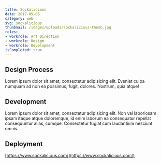 ```yaml
---
title: Sockalicious
date: 2017-05-05
category: web
svg: sockalicious
thumbnail: /images/uploads/sockalicious-thumb.jpg
roles:
- workrole: Art Direction
- workrole: Design
- workrole: Development
isCompleted: true
---
```


## Design Process

Lorem ipsum dolor sit amet, consectetur adipisicing elit. Eveniet culpa numquam ad non ea possimus, fugit, dolores. Nostrum, quia atque!

## Development

Lorem ipsum dolor sit amet, consectetur adipisicing elit. Non vel laboriosam ipsam itaque atque doloremque, id enim laborum ea consequatur repellat consequuntur alias, cumque. Consectetur fugiat cum laudantium nesciunt omnis.

## Deployment

[https://www.sockalicious.com/](https://www.sockalicious.com/)